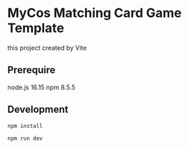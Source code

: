 # MyCos Matching Card Game Template

this project created by Vite

## Prerequire

node.js 16.15
npm 8.5.5

## Development

```
npm install

npm run dev
```

